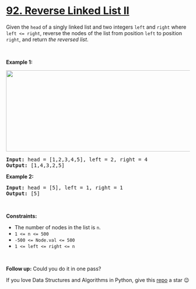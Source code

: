 # [92. Reverse Linked List II][title]

<p>Given the <code>head</code> of a singly linked list and two integers <code>left</code> and <code>right</code> where <code>left &lt;= right</code>, reverse the nodes of the list from position <code>left</code> to position <code>right</code>, and return <em>the reversed list</em>.</p>
<p> </p>
<p><strong>Example 1:</strong></p>
<img alt="" src="https://assets.leetcode.com/uploads/2021/02/19/rev2ex2.jpg" style="width: 542px; height: 222px;"/>
<pre><strong>Input:</strong> head = [1,2,3,4,5], left = 2, right = 4
<strong>Output:</strong> [1,4,3,2,5]
</pre>
<p><strong>Example 2:</strong></p>
<pre><strong>Input:</strong> head = [5], left = 1, right = 1
<strong>Output:</strong> [5]
</pre>
<p> </p>
<p><strong>Constraints:</strong></p>
<ul>
<li>The number of nodes in the list is <code>n</code>.</li>
<li><code>1 &lt;= n &lt;= 500</code></li>
<li><code>-500 &lt;= Node.val &lt;= 500</code></li>
<li><code>1 &lt;= left &lt;= right &lt;= n</code></li>
</ul>
<p> </p>
<strong>Follow up:</strong> Could you do it in one pass?

If you love Data Structures and Algorithms in Python, give this [repo][me] a star :wink:

[title]: https://leetcode.com/problems/reverse-linked-list-ii
[me]: https://github.com/bumblebee211196/awesome-python-leetcode
